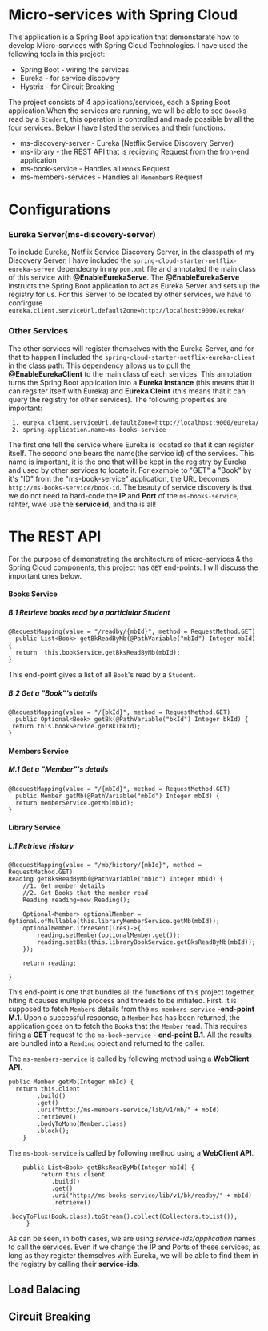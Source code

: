 # Micro-services with Spring Cloud

This application is a Spring Boot application that demonstarate how to develop Micro-services with Spring Cloud Technologies. I have used the following tools in this project:

- Spring Boot - wiring the services
- Eureka - for service discovery
- Hystrix - for Circuit Breaking

The project consists of 4 applications/services, each a Spring Boot application.When the services are running, we will be able to see `Boook`s read by a `Student`, this operation is controlled and made possible by all the four services. Below I have listed the services and their functions.

- ms-discovery-server - Eureka (Netflix Service Discovery Server)
- ms-library - the REST API that is recieving Request from the fron-end application
- ms-book-service - Handles all `Book`s Request
- ms-members-services - Handles all `Memember`s Request


# Configurations

### Eureka Server(ms-discovery-server)
To include Eureka, Netflix Service Discovery Server, in the classpath of my Discovery Server, I have included the `spring-cloud-starter-netflix-eureka-server` dependecny in my `pom.xml` file and annotated the main class of this service with __@EnableEurekaServe__. The __@EnableEurekaServe__ instructs the Spring Boot application to act as Eureka Server and sets up the registry for us. For this Server to be located by other services, we have to confirgure `eureka.client.serviceUrl.defaultZone=http://localhost:9000/eureka/`

### Other Services
The other services will register themselves with the Eureka Server, and for that to happen I included the `spring-cloud-starter-netflix-eureka-client` in the class path. This dependency allows us to pull the __@EnableEurekaClient__ to the main class of each services. This annotation turns the Spring Boot application into a __Eureka Instance__ (this means that it can regsiter itself with Eureka) and __Eureka Cleint__ (this means that it can query the registry for other services). The following properties are important:

	 1. eureka.client.serviceUrl.defaultZone=http://localhost:9000/eureka/
	 2. spring.application.name=ms-books-service

The first one tell the service where Eureka is located so that it can register itself. The second one bears the name(the service id) of the services. This name is important, it is the one that will be kept in the registry by Eureka and used by other services to locate it. For example to "GET" a "Book" by it's "ID" from the "ms-book-service" application, the URL becomes `http://ms-books-service/book-id`. The beauty of service discovery is that we do not need to hard-code the __IP__ and __Port__ of the `ms-books-service`, rahter, wwe use the __service id__, and tha is all!

# The REST API
For the purpose of demonstrating the architecture of micro-services & the Spring Cloud components, this project has `GET` end-points. I will discuss the important ones below.

#### Books Service
##### B.1 Retrieve books read by a particlular Student

	@RequestMapping(value = "/readby/{mbId}", method = RequestMethod.GET)
	  public List<Book> getBkReadByMb(@PathVariable("mbId") Integer mbId) {
	  return  this.bookService.getBksReadByMb(mbId);
	}
		
This end-point gives a list of all `Book`'s read by a `Student`.

##### B.2 Get a "Book"'s details

	@RequestMapping(value = "/{bkId}", method = RequestMethod.GET)
	  public Optional<Book> getBk(@PathVariable("bkId") Integer bkId) {
	 return this.bookService.getBk(bkId);
	}

#### Members Service

##### M.1 Get a "Member"'s details

	@RequestMapping(value = "/{mbId}", method = RequestMethod.GET)
	  public Member getMb(@PathVariable("mbId") Integer mbId) {
	  return memberService.getMb(mbId);
	}


#### Library Service

##### L.1 Retrieve History

    @RequestMapping(value = "/mb/history/{mbId}", method = RequestMethod.GET)
    Reading getBksReadByMb(@PathVariable("mbId") Integer mbId) {
        //1. Get member details
        //2. Get Books that the member read
        Reading reading=new Reading();

        Optional<Member> optionalMember = Optional.ofNullable(this.libraryMemberService.getMb(mbId));
        optionalMember.ifPresent((res)->{
            reading.setMember(optionalMember.get());
            reading.setBks(this.libraryBookService.getBksReadByMb(mbId));
        });

        return reading;

    }
This end-point is one that bundles all the functions of this project together, hiting it causes multiple process and threads to be initiated. First. it is supposed to fetch `Member`s details from the `ms-members-service` -__end-point M.1__. Upon a successful response, a `Member` has has been returned, the application goes on to fetch the `Book`s that the `Member` read. This requires firing a __GET__ request to the `ms-book-service` - __end-point B.1__. All the results are bundled into a `Reading` object and returned to the caller.

The `ms-members-service` is called by following method using a __WebClient API__.

	public Member getMb(Integer mbId) {
	  return this.client
			.build()
			.get()
			.uri("http://ms-members-service/lib/v1/mb/" + mbId)
			.retrieve()
			.bodyToMono(Member.class)
			.block();
	    }

The `ms-book-service` is called by following method using a __WebClient API__.

    	public List<Book> getBksReadByMb(Integer mbId) {
             return this.client
                .build()
                .get()
                .uri("http://ms-books-service/lib/v1/bk/readby/" + mbId)
                .retrieve()
                .bodyToFlux(Book.class).toStream().collect(Collectors.toList());
         }

As can be seen, in both cases, we are using _service-ids/application_ names to call the services. Even if we change the IP and Ports of these services, as long as they register themselves with Eureka, we will be able to find them in the registry by calling their __service-ids__.


 ## Load Balacing
 ## Circuit Breaking





